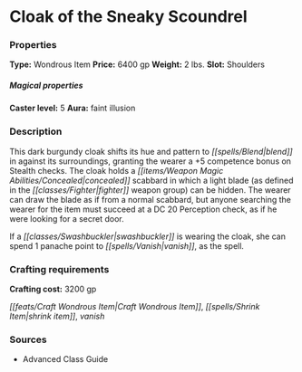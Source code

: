 ﻿---
Title: "Cloak of the Sneaky Scoundrel"
Type: "Wondrous Item"
Price: "6400 gp"
Weight: "2 lbs."
Slot: "Shoulders"
Caster level: "5"
Aura: "faint illusion"
Description: |
  "This dark burgundy cloak shifts its hue and pattern to blend in against its surroundings, granting the wearer a +5 competence bonus on Stealth checks. The cloak holds a concealed scabbard in which a light blade (as defined in the fighter weapon group) can be hidden. The wearer can draw the blade as if from a normal scabbard, but anyone searching the wearer for the item must succeed at a DC 20 Perception check, as if he were looking for a secret door.
  If a swashbuckler is wearing the cloak, she can spend 1 panache point to _vanish_, as the spell."
Crafting cost: "3200 gp"
Sources: "['Advanced Class Guide']"
---

# Cloak of the Sneaky Scoundrel

### Properties

**Type:** Wondrous Item **Price:** 6400 gp **Weight:** 2 lbs. **Slot:** Shoulders

##### Magical properties

**Caster level:** 5 **Aura:** faint illusion

### Description

This dark burgundy cloak shifts its hue and pattern to _[[spells/Blend|blend]]_ in against its surroundings, granting the wearer a +5 competence bonus on Stealth checks. The cloak holds a _[[items/Weapon Magic Abilities/Concealed|concealed]]_ scabbard in which a light blade (as defined in the _[[classes/Fighter|fighter]]_ weapon group) can be hidden. The wearer can draw the blade as if from a normal scabbard, but anyone searching the wearer for the item must succeed at a DC 20 Perception check, as if he were looking for a secret door.

If a _[[classes/Swashbuckler|swashbuckler]]_ is wearing the cloak, she can spend 1 panache point to _[[spells/Vanish|vanish]]_, as the spell.

### Crafting requirements

**Crafting cost:** 3200 gp

_[[feats/Craft Wondrous Item|Craft Wondrous Item]]_, _[[spells/Shrink Item|shrink item]]_, _vanish_

### Sources

* Advanced Class Guide